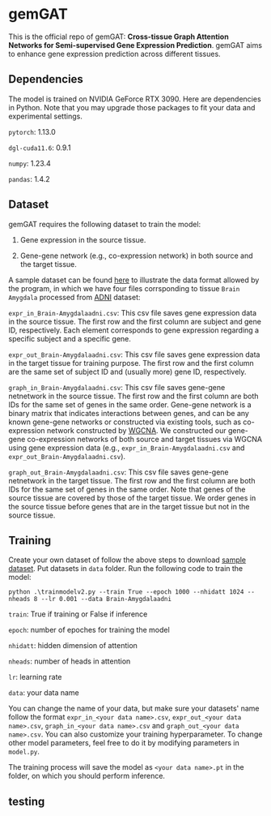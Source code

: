 # gemGAT
This is the official repo of gemGAT: **Cross-tissue Graph Attention Networks for Semi-supervised Gene Expression Prediction**. gemGAT aims to enhance gene expression prediction across different tissues.

## Dependencies

The model is trained on NVIDIA GeForce RTX 3090. Here are dependencies in Python. Note that you may upgrade those packages to fit your data and experimental settings.

`pytorch`: 1.13.0

`dgl-cuda11.6`: 0.9.1

`numpy`: 1.23.4

`pandas`: 1.4.2

## Dataset
gemGAT requires the following dataset to train the model:

1. Gene expression in the source tissue.

2. Gene-gene network (e.g., co-expression network) in both source and the target tissue.

A sample dataset can be found [here](https://drive.google.com/drive/folders/1z_qdChCJM3GdjBTQfQWKjuK7oyF3oXir?usp=drive_link) to illustrate the data format allowed by the program, in which we have four files corrsponding to tissue `Brain Amygdala` processed from [ADNI](https://adni.loni.usc.edu/) dataset:

`expr_in_Brain-Amygdalaadni.csv`: This csv file saves gene expression data in the source tissue. The first row and the first column are subject and gene ID, respectively. Each element corresponds to gene expression regarding a specific subject and a specific gene.

`expr_out_Brain-Amygdalaadni.csv`: This csv file saves gene expression data in the target tissue for training purpose. The first row and the first column are the same set of subject ID and (usually more) gene ID, respectively.

`graph_in_Brain-Amygdalaadni.csv`: This csv file saves gene-gene netnetwork in the source tissue. The first row and the first column are both IDs for the same set of genes in the same order. Gene-gene network is a binary matrix that indicates interactions between genes, and can be any known gene-gene networks or constructed via existing tools, such as co-expression network constructed by [WGCNA](https://bmcbioinformatics.biomedcentral.com/articles/10.1186/1471-2105-9-559). We constructed our gene-gene co-expression networks of both source and target tissues via WGCNA using gene expression data (e.g., `expr_in_Brain-Amygdalaadni.csv` and `expr_out_Brain-Amygdalaadni.csv`).

`graph_out_Brain-Amygdalaadni.csv`: This csv file saves gene-gene netnetwork in the target tissue. The first row and the first column are both IDs for the same set of genes in the same order. Note that genes of the source tissue are covered by those of the target tissue. We order genes in the source tissue before genes that are in the target tissue but not in the source tissue.

## Training

Create your own dataset of follow the above steps to download [sample dataset](https://drive.google.com/drive/folders/1z_qdChCJM3GdjBTQfQWKjuK7oyF3oXir?usp=drive_link). Put datasets in `data` folder. Run the following code to train the model:

`python .\trainmodelv2.py --train True --epoch 1000 --nhidatt 1024 --nheads 8 --lr 0.001 --data Brain-Amygdalaadni`

`train`: True if training or False if inference

`epoch`: number of epoches for training the model

`nhidatt`: hidden dimension of attention

`nheads`: number of heads in attention

`lr`: learning rate

`data`: your data name

You can change the name of your data, but make sure your datasets' name follow the format `expr_in_<your data name>.csv`, `expr_out_<your data name>.csv`, `graph_in_<your data name>.csv` and `graph_out_<your data name>.csv`. You can also customize your training hyperparameter. To change other model parameters, feel free to do it by modifying parameters in `model.py`. 

The training process will save the model as `<your data name>.pt` in the folder, on which you should perform inference.

## testing


